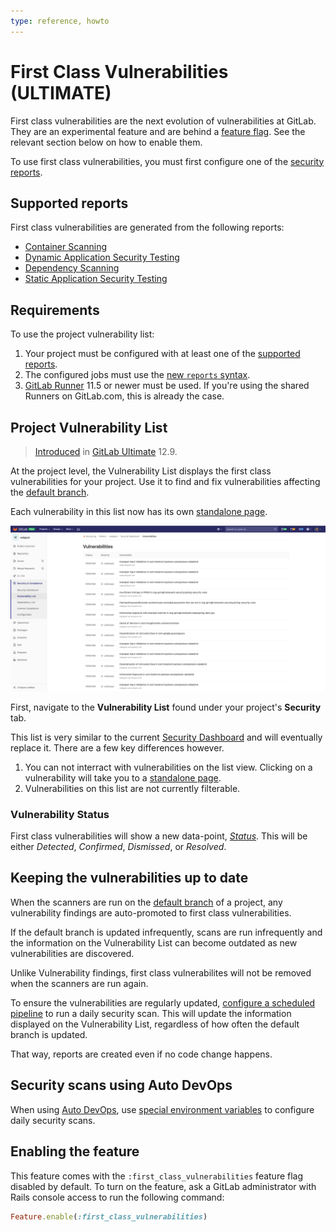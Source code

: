 ```yaml
---
type: reference, howto
---
```


# First Class Vulnerabilities **(ULTIMATE)**

First class vulnerabilities are the next evolution of vulnerabilities at GitLab.
They are an experimental feature and are behind a [feature flag](#enabling-the-feature).
See the relevant section below on how to enable them.

To use first class vulnerabilities, you must first configure one of the [security reports](../index.md).

## Supported reports

First class vulnerabilities are generated from the following reports:

- [Container Scanning](../container_scanning/index.md)
- [Dynamic Application Security Testing](../dast/index.md)
- [Dependency Scanning](../dependency_scanning/index.md)
- [Static Application Security Testing](../sast/index.md)

## Requirements

To use the project vulnerability list:

1. Your project must be configured with at least one of the [supported reports](#supported-reports).
1. The configured jobs must use the [new `reports` syntax](../../../ci/yaml/README.md#artifactsreports).
1. [GitLab Runner](https://docs.gitlab.com/runner/) 11.5 or newer must be used.
   If you're using the shared Runners on GitLab.com, this is already the case.

## Project Vulnerability List

<!-- TODO: When was this introduced? -->
> [Introduced](https://gitlab.com/gitlab-org/gitlab/issues/13561) in [GitLab Ultimate](https://about.gitlab.com/pricing/) 12.9.

At the project level, the Vulnerability List displays the first class vulnerabilities for your project. Use it to find and fix vulnerabilities affecting the [default branch](../../project/repository/branches/index.md#default-branch).

Each vulnerability in this list now has its own [standalone page](./standalone-page.md).

![Project Security Dashboard](img/vulnerability_list.png)

First, navigate to the **Vulnerability List** found under your project's **Security** tab.

This list is very similar to the current [Security Dashboard](../security_dashboard/index.md) and will eventually replace it.
There are a few key differences however.

1. You can not interract with vulnerabilities on the list view.
Clicking on a vulnerability will take you to a [standalone page](./standalone-page.md).
1. Vulnerabilities on this list are not currently filterable.

### Vulnerability Status

First class vulnerabilities will show a new data-point, *[Status](./standalone-page.md#changing-vulnerability-status)*.
This will be either _Detected_, _Confirmed_, _Dismissed_, or _Resolved_.

## Keeping the vulnerabilities up to date

When the scanners are run on the [default branch](../../project/repository/branches/index.md#default-branch) of a project, any vulnerability findings are auto-promoted to first class vulnerabilities.

If the default branch is updated infrequently, scans are run infrequently and the information on the Vulnerability List can become outdated as new vulnerabilities are discovered.

Unlike Vulnerability findings, first class vulnerabilites will not be removed when the scanners are run again.

To ensure the vulnerabilities are regularly updated, [configure a scheduled pipeline](../../project/pipelines/schedules.md) to run a daily security scan. This will update the information displayed on the Vulnerability List, regardless of how often the default branch is updated.

That way, reports are created even if no code change happens.

## Security scans using Auto DevOps

When using [Auto DevOps](../../../topics/autodevops/index.md), use [special environment variables](../../../topics/autodevops/index.md#environment-variables) to configure daily security scans.

## Enabling the feature

This feature comes with the `:first_class_vulnerabilities` feature flag disabled by default.
To turn on the feature, ask a GitLab administrator with Rails console access to run the following command:

```ruby
Feature.enable(:first_class_vulnerabilities)
```

